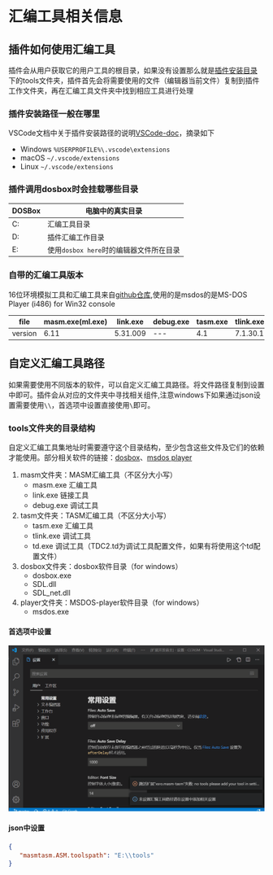 # 汇编工具相关信息

## 插件如何使用汇编工具

插件会从用户获取它的用户工具的根目录，如果没有设置那么就是[插件安装目录](#插件安装路径一般在哪里)
下的tools文件夹，插件首先会将需要使用的文件（编辑器当前文件）复制到插件工作文件夹，再在汇编工具文件夹中找到相应工具进行处理

### 插件安装路径一般在哪里

VSCode文档中关于插件安装路径的说明[VSCode-doc](https://code.visualstudio.com/docs/editor/extension-gallery#_where-are-extensions-installed)，摘录如下

- Windows `%USERPROFILE%\.vscode\extensions`
- macOS `~/.vscode/extensions`
- Linux `~/.vscode/extensions`

### 插件调用dosbox时会挂载哪些目录

| DOSBox | 电脑中的真实目录                        |
| ------ | --------------------------------------- |
| C:     | 汇编工具目录                            |
| D:     | 插件汇编工作目录                        |
| E:     | 使用`dosbox here`时的编辑器文件所在目录 |

### 自带的汇编工具版本

16位环境模拟工具和汇编工具来自[github仓库](https://github.com/xsro/VSC-ASMtasks/releases),使用的是msdos的是MS-DOS Player (i486) for Win32 console

| file    | masm.exe(ml.exe) | link.exe | debug.exe | tasm.exe | tlink.exe | td.exe | dosbox | msdos     |
| ------- | -------- | -------- | --------- | -------- | --------- | ------ | ------ | --------- |
| version | 6.11     | 5.31.009 | ---       | 4.1      | 7.1.30.1  | --     | 0.74-3 | 4/10/2020 |

## 自定义汇编工具路径

如果需要使用不同版本的软件，可以自定义汇编工具路径。将文件路径复制到设置中即可。插件会从对应的文件夹中寻找相关组件,注意windows下如果通过json设置需要使用`\\`，首选项中设置直接使用`\`即可。

### tools文件夹的目录结构

自定义汇编工具集地址时需要遵守这个目录结构，至少包含这些文件及它们的依赖才能使用。部分相关软件的链接：[dosbox](https://dosbox.com)、[msdos player](http://takeda-toshiya.my.coocan.jp/msdos)

1. masm文件夹：MASM汇编工具（不区分大小写）
   - masm.exe 汇编工具
   - link.exe 链接工具
   - debug.exe 调试工具
2. tasm文件夹：TASM汇编工具（不区分大小写）
   - tasm.exe 汇编工具
   - tlink.exe 调试工具
   - td.exe 调试工具（TDC2.td为调试工具配置文件，如果有将使用这个td配置文件）
3. dosbox文件夹：dosbox软件目录（for windows）
   - dosbox.exe
   - SDL.dll
   - SDL_net.dll
4. player文件夹：MSDOS-player软件目录（for windows）
   - msdos.exe

#### 首选项中设置

![set the tool path](../pics/settools.gif)

#### json中设置

```json
{
   "masmtasm.ASM.toolspath": "E:\\tools"
}
```
